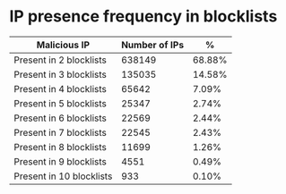 # IP presence frequency in blocklists
| Malicious IP | Number of IPs | % |
|----|----|----|
| Present in 2 blocklists | 638149 | 68.88% |
| Present in 3 blocklists | 135035 | 14.58% |
| Present in 4 blocklists | 65642 | 7.09% |
| Present in 5 blocklists | 25347 | 2.74% |
| Present in 6 blocklists | 22569 | 2.44% |
| Present in 7 blocklists | 22545 | 2.43% |
| Present in 8 blocklists | 11699 | 1.26% |
| Present in 9 blocklists | 4551 | 0.49% |
| Present in 10 blocklists | 933 | 0.10% |
